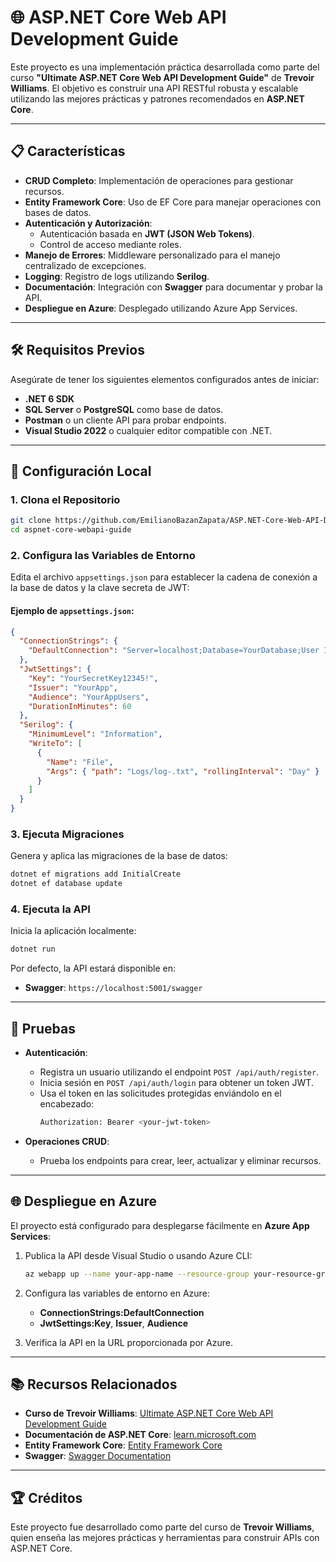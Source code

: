 
# 🌐 ASP.NET Core Web API Development Guide

Este proyecto es una implementación práctica desarrollada como parte del curso **"Ultimate ASP.NET Core Web API Development Guide"** de **Trevoir Williams**. El objetivo es construir una API RESTful robusta y escalable utilizando las mejores prácticas y patrones recomendados en **ASP.NET Core**.

---

## 📋 Características
- **CRUD Completo**: Implementación de operaciones para gestionar recursos.
- **Entity Framework Core**: Uso de EF Core para manejar operaciones con bases de datos.
- **Autenticación y Autorización**:
  - Autenticación basada en **JWT (JSON Web Tokens)**.
  - Control de acceso mediante roles.
- **Manejo de Errores**: Middleware personalizado para el manejo centralizado de excepciones.
- **Logging**: Registro de logs utilizando **Serilog**.
- **Documentación**: Integración con **Swagger** para documentar y probar la API.
- **Despliegue en Azure**: Desplegado utilizando Azure App Services.

---

## 🛠️ Requisitos Previos
Asegúrate de tener los siguientes elementos configurados antes de iniciar:
- **.NET 6 SDK**
- **SQL Server** o **PostgreSQL** como base de datos.
- **Postman** o un cliente API para probar endpoints.
- **Visual Studio 2022** o cualquier editor compatible con .NET.

---

## 🚀 Configuración Local

### **1. Clona el Repositorio**
```bash
git clone https://github.com/EmilianoBazanZapata/ASP.NET-Core-Web-API-Development-Guide.git
cd aspnet-core-webapi-guide
```

### **2. Configura las Variables de Entorno**
Edita el archivo `appsettings.json` para establecer la cadena de conexión a la base de datos y la clave secreta de JWT:

#### Ejemplo de `appsettings.json`:
```json
{
  "ConnectionStrings": {
    "DefaultConnection": "Server=localhost;Database=YourDatabase;User Id=your_user;Password=your_password;"
  },
  "JwtSettings": {
    "Key": "YourSecretKey12345!",
    "Issuer": "YourApp",
    "Audience": "YourAppUsers",
    "DurationInMinutes": 60
  },
  "Serilog": {
    "MinimumLevel": "Information",
    "WriteTo": [
      {
        "Name": "File",
        "Args": { "path": "Logs/log-.txt", "rollingInterval": "Day" }
      }
    ]
  }
}
```

### **3. Ejecuta Migraciones**
Genera y aplica las migraciones de la base de datos:
```bash
dotnet ef migrations add InitialCreate
dotnet ef database update
```

### **4. Ejecuta la API**
Inicia la aplicación localmente:
```bash
dotnet run
```

Por defecto, la API estará disponible en:
- **Swagger**: `https://localhost:5001/swagger`

---

## 🧪 Pruebas
- **Autenticación**:
  - Registra un usuario utilizando el endpoint `POST /api/auth/register`.
  - Inicia sesión en `POST /api/auth/login` para obtener un token JWT.
  - Usa el token en las solicitudes protegidas enviándolo en el encabezado:
    ```bash
    Authorization: Bearer <your-jwt-token>
    ```

- **Operaciones CRUD**:
  - Prueba los endpoints para crear, leer, actualizar y eliminar recursos.

---

## 🌐 Despliegue en Azure
El proyecto está configurado para desplegarse fácilmente en **Azure App Services**:
1. Publica la API desde Visual Studio o usando Azure CLI:
   ```bash
   az webapp up --name your-app-name --resource-group your-resource-group --runtime "DOTNET|6"
   ```

2. Configura las variables de entorno en Azure:
   - **ConnectionStrings:DefaultConnection**
   - **JwtSettings:Key**, **Issuer**, **Audience**

3. Verifica la API en la URL proporcionada por Azure.

---

## 📚 Recursos Relacionados
- **Curso de Trevoir Williams**: [Ultimate ASP.NET Core Web API Development Guide](https://www.udemy.com/course/ultimate-aspnet-5-web-api-development-guide/)
- **Documentación de ASP.NET Core**: [learn.microsoft.com](https://learn.microsoft.com/es-es/aspnet/core/)
- **Entity Framework Core**: [Entity Framework Core](https://learn.microsoft.com/en-us/ef/core/)
- **Swagger**: [Swagger Documentation](https://swagger.io/)

---

## 🏆 Créditos
Este proyecto fue desarrollado como parte del curso de **Trevoir Williams**, quien enseña las mejores prácticas y herramientas para construir APIs con ASP.NET Core.
